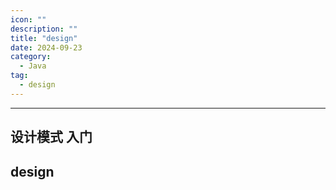 ```yaml
---
icon: ""
description: ""
title: "design"
date: 2024-09-23
category:
  - Java
tag:
  - design
---
```


---
设计模式 入门
---



## design